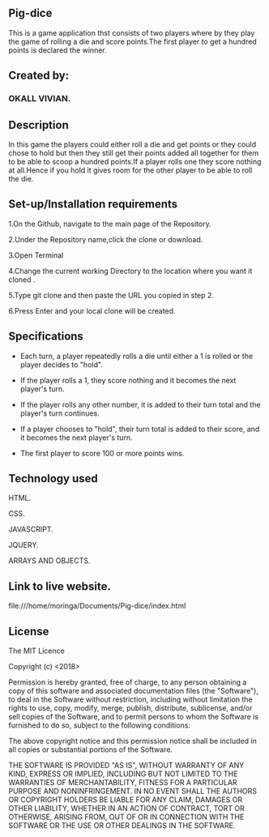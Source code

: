 ## Pig-dice
This is a game application thst consists of two players where by they play the game of rolling a die and score points.The first player to get a hundred points is declared the winner.
## Created by:

### OKALL VIVIAN.

## Description

In this game the players could either roll a die and get points or they could chose to hold but then they still get their points added all together for them to be able to scoop a hundred points.If a player rolls one they score nothing at all.Hence if you hold it gives room for the other player to be able to roll the die.

## Set-up/Installation requirements
1.On the Github, navigate to the main page of the Repository.

2.Under the Repository name,click the clone or download.

3.Open Terminal

4.Change the current working Directory to the location where you want it cloned .

5.Type git clone and then paste the URL you copied in step 2.

6.Press Enter and your local clone will be created.

## Specifications
- Each turn, a player repeatedly rolls a die until either a 1 is rolled or the player decides to "hold".

- If the player rolls a 1, they score nothing and it becomes the next player's turn.

- If the player rolls any other number, it is added to their turn total and the player's turn continues.

- If a player chooses to "hold", their turn total is added to their score, and it becomes the next player's turn.

- The first player to score 100 or more points wins.

## Technology used
HTML.

CSS.

JAVASCRIPT.

JQUERY.

ARRAYS AND OBJECTS.

## Link to live website.

file:///home/moringa/Documents/Pig-dice/index.html

## License

The MIT Licence

Copyright (c) <2018> <Okall Vivian>

Permission is hereby granted, free of charge, to any person obtaining a copy
of this software and associated documentation files (the "Software"), to deal
in the Software without restriction, including without limitation the rights
to use, copy, modify, merge, publish, distribute, sublicense, and/or sell
copies of the Software, and to permit persons to whom the Software is
furnished to do so, subject to the following conditions:

The above copyright notice and this permission notice shall be included in all
copies or substantial portions of the Software.

THE SOFTWARE IS PROVIDED "AS IS", WITHOUT WARRANTY OF ANY KIND, EXPRESS OR
IMPLIED, INCLUDING BUT NOT LIMITED TO THE WARRANTIES OF MERCHANTABILITY,
FITNESS FOR A PARTICULAR PURPOSE AND NONINFRINGEMENT. IN NO EVENT SHALL THE
AUTHORS OR COPYRIGHT HOLDERS BE LIABLE FOR ANY CLAIM, DAMAGES OR OTHER
LIABILITY, WHETHER IN AN ACTION OF CONTRACT, TORT OR OTHERWISE, ARISING FROM,
OUT OF OR IN CONNECTION WITH THE SOFTWARE OR THE USE OR OTHER DEALINGS IN THE
SOFTWARE.
